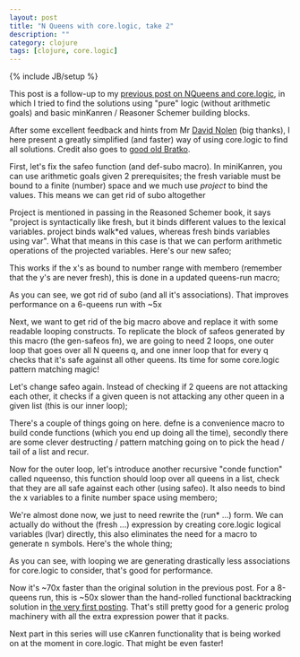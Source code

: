 ```yaml
---
layout: post
title: "N Queens with core.logic, take 2"
description: ""
category: clojure
tags: [clojure, core.logic]
---
```

{% include JB/setup %}

This post is a follow-up to my [previous post on NQueens and core.logic](/2012/07/07/n-queens-with-corelogic-take-1/), in which I tried to find the solutions using "pure" logic (without arithmetic goals) and basic minKanren / Reasoner Schemer building blocks.

After some excellent feedback and hints from Mr <a href="https://twitter.com/swannodette">David Nolen</a> (big thanks), I here present a greatly simplified (and faster) way of using core.logic to find all solutions. Credit also goes to <a href="http://www.amazon.co.uk/Programming-Artificial-Intelligence-International-Computer/dp/0321417461/ref=sr_1_2?ie=UTF8&amp;qid=1341989805&amp;sr=8-2">good old Bratko</a>.

First, let's fix the safeo function (and def-subo macro). In miniKanren, you can use arithmetic goals given 2 prerequisites; the fresh variable must be bound to a finite (number) space and we much use _project_ to bind the values. This means we can get rid of subo altogether

Project is mentioned in passing in the Reasoned Schemer book, it says "project is syntactically like fresh, but it binds different values to the lexical variables. project binds walk\*ed values, whereas fresh binds variables using var". What that means in this case is that we can perform arithmetic operations of the projected variables. Here's our new safeo;
<script src="https://gist.github.com/3088470.js?file=safeo.clj"> </script>
This works if the x's as bound to number range with membero (remember that the y's are never fresh), this is done in a updated queens-run macro;
<script src="https://gist.github.com/3088470.js?file=queens-run.clj"> </script>
As you can see, we got rid of subo (and all it's associations). That improves performance on a 6-queens run with ~5x

Next, we want to get rid of the big macro above and replace it with some readable looping constructs. To replicate the block of safeos generated by this macro (the gen-safeos fn), we are going to need 2 loops, one outer loop that goes over all N queens q, and one inner loop that for every q checks that it's safe against all other queens. Its time for some core.logic pattern matching magic!

Let's change safeo again. Instead of checking if 2 queens are not attacking each other, it checks if a given queen is not attacking any other queen in a given list (this is our inner loop);
<script src="https://gist.github.com/3088470.js?file=safeo-loop.clj"> </script>
There's a couple of things going on here. defne is a convenience macro to build conde functions (which you end up doing all the time), secondly there are some clever destructing / pattern matching going on to pick the head / tail of a list and recur.

Now for the outer loop, let's introduce another recursive "conde function" called nqueenso, this function should loop over all queens in a list, check that they are all safe against each other (using safeo). It also needs to bind the x variables to a finite number space using membero;
<script src="https://gist.github.com/3088470.js?file=nqueenso.clj"> </script>
We're almost done now, we just to need rewrite the (run\* ...) form. We can actually do without the (fresh ...) expression by creating core.logic logical variables (lvar) directly, this also eliminates the need for a macro to generate n symbols. Here's the whole thing;
<script src="https://gist.github.com/2196964.js?file=nqueens-cl2.clj"> </script>
As you can see, with looping we are generating drastically less associations for core.logic to consider, that's good for performance.

Now it's ~70x faster than the original solution in the previous post. For a 8-queens run, this is ~50x slower than the hand-rolled functional backtracking solution in <a href="http://martinsprogrammingblog.blogspot.co.uk/2012/03/enumerate-n-queens-solutions.html">the very first posting</a>. That's still pretty good for a generic prolog machinery with all the extra expression power that it packs.

Next part in this series will use cKanren functionality that is being worked on at the moment in core.logic. That might be even faster!